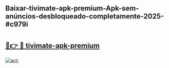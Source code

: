 ## Baixar-tivimate-apk-premium-Apk-sem-anúncios-desbloqueado-completamente-2025-#c979i

# <h2><a href="https://ainizakaria.my?title=tivimate-apk-premium&ref=22M">🔗👉 🔴 tivimate-apk-premium</a></h2>

[![acn](https://github.com/user-attachments/assets/0f9c940e-d8b0-45ae-aac7-cd30a18b3e1c)](https://ainizakaria.my?title=tivimate-apk-premium&ref=22M)

